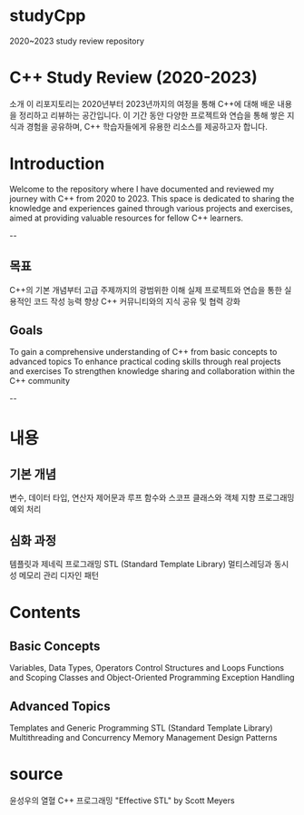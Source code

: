 # studyCpp
2020~2023 study review repository

# C++ Study Review (2020-2023)
소개
이 리포지토리는 2020년부터 2023년까지의 여정을 통해 C++에 대해 배운 내용을 정리하고 리뷰하는 공간입니다. 이 기간 동안 다양한 프로젝트와 연습을 통해 쌓은 지식과 경험을 공유하며, C++ 학습자들에게 유용한 리소스를 제공하고자 합니다.

# Introduction
Welcome to the repository where I have documented and reviewed my journey with C++ from 2020 to 2023. This space is dedicated to sharing the knowledge and experiences gained through various projects and exercises, aimed at providing valuable resources for fellow C++ learners.

--

## 목표
C++의 기본 개념부터 고급 주제까지의 광범위한 이해
실제 프로젝트와 연습을 통한 실용적인 코드 작성 능력 향상
C++ 커뮤니티와의 지식 공유 및 협력 강화

## Goals
To gain a comprehensive understanding of C++ from basic concepts to advanced topics
To enhance practical coding skills through real projects and exercises
To strengthen knowledge sharing and collaboration within the C++ community

--

# 내용
## 기본 개념
변수, 데이터 타입, 연산자
제어문과 루프
함수와 스코프
클래스와 객체 지향 프로그래밍
예외 처리

## 심화 과정
템플릿과 제네릭 프로그래밍
STL (Standard Template Library)
멀티스레딩과 동시성
메모리 관리
디자인 패턴

# Contents
## Basic Concepts
Variables, Data Types, Operators
Control Structures and Loops
Functions and Scoping
Classes and Object-Oriented Programming
Exception Handling

## Advanced Topics
Templates and Generic Programming
STL (Standard Template Library)
Multithreading and Concurrency
Memory Management
Design Patterns

# source
윤성우의 열혈 C++ 프로그래밍
"Effective STL" by Scott Meyers
